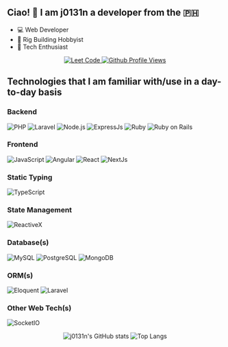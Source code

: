 ## Ciao! 👋 I am j0131n a developer from the 🇵🇭

* :computer: Web Developer
* :hammer: Rig Building Hobbyist
* :robot: Tech Enthusiast

<div align="center">
  <a href="https://leetcode.com/j0131n">
    <img src="https://img.shields.io/badge/LeetCode%20Newbie-blueviolet?style=for-the-badge&logo=leetCode&logoColor=white" alt="Leet Code" />
  </a>
  <a href="https://github.com/j0131n">
    <img src="https://komarev.com/ghpvc/?username=j0131n&color=blueviolet&style=for-the-badge" alt="Github Profile Views" />
  </a>
  
</div>

## Technologies that I am familiar with/use in a day-to-day basis

### Backend

![PHP](https://img.shields.io/badge/php-%23777BB4.svg?style=for-the-badge&logo=php&logoColor=white)
![Laravel](https://img.shields.io/badge/laravel-%23FF2D20.svg?style=for-the-badge&logo=laravel&logoColor=white)
![Node.js](https://img.shields.io/badge/Node.js-43853D?style=for-the-badge&logo=node.js&logoColor=white)
![ExpressJs](https://img.shields.io/badge/express-%23eeeeee?style=for-the-badge&logo=express&logoColor=%23010101)
![Ruby](https://img.shields.io/badge/ruby-%23cc342d?style=for-the-badge&logo=ruby&logoColor=white)
![Ruby on Rails](https://img.shields.io/badge/ruby_on_rails-%23d30001?style=for-the-badge&logo=ruby%20on%20rails&logoColor=white)

### Frontend

![JavaScript](https://img.shields.io/badge/javascript-%23323330.svg?style=for-the-badge&logo=javascript&logoColor=%23F7DF1E)
![Angular](https://img.shields.io/badge/angular-%230d47a1?style=for-the-badge&logo=angular&logoColor=%23dd0031)
![React](https://img.shields.io/badge/react-%2320232a.svg?style=for-the-badge&logo=react&logoColor=%2361DAFB)
![NextJs](https://img.shields.io/badge/nextjs-%23eeeeee?style=for-the-badge&logo=next.js&logoColor=%23000000)

### Static Typing

![TypeScript](https://img.shields.io/badge/Typescript-%233178c6.svg?style=for-the-badge&logo=typescript&logoColor=white)

### State Management

![ReactiveX](https://img.shields.io/badge/rxjs/ngrx/redux/zustand-%23333333?style=for-the-badge&logo=reactivex&logoColor=%23d60090)

### Database(s)

![MySQL](https://img.shields.io/badge/MySQL-%233e6e93?style=for-the-badge&logo=mysql&logoColor=white)
![PostgreSQL](https://img.shields.io/badge/PostgreSQL-316192?style=for-the-badge&logo=postgresql&logoColor=white)
![MongoDB](https://img.shields.io/badge/mongodb-%23023430?style=for-the-badge&logo=mongodb&logoColor=%2300ed64)

### ORM(s)

![Eloquent](https://img.shields.io/badge/laravel_Eloquent-%23FF2D20.svg?style=for-the-badge&logo=laravel&logoColor=white)
![Laravel](https://img.shields.io/badge/prisma-%232d3748?style=for-the-badge&logo=prisma&logoColor=%23ffffff)

### Other Web Tech(s)

![SocketIO](https://img.shields.io/badge/SocketIO-%23323330.svg?style=for-the-badge&logo=socket.io&logoColor=white)

<div align="center">

  ![j0131n's GitHub stats](https://github-readme-stats.vercel.app/api?username=j0131n&theme=tokyonight&show_icons=true)
  ![Top Langs](https://github-readme-stats.vercel.app/api/top-langs/?username=j0131n&layout=donut&theme=tokyonight)

</div>

